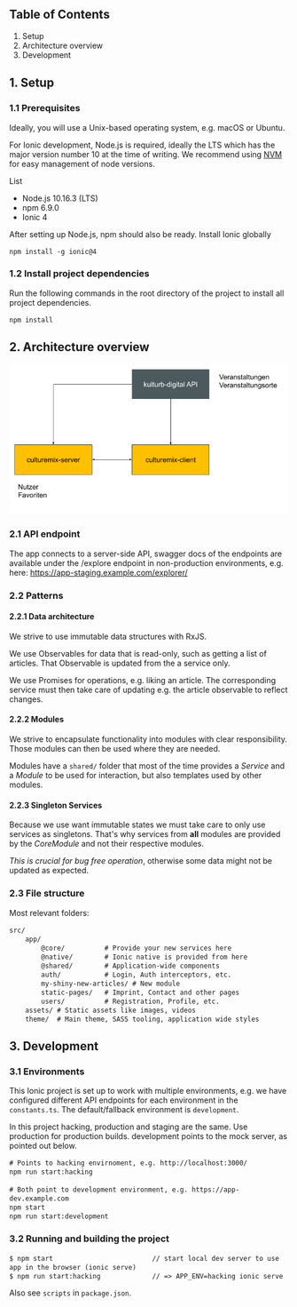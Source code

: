 ## Table of Contents
1. Setup
2. Architecture overview
3. Development

## 1. Setup
### 1.1 Prerequisites
Ideally, you will use a Unix-based operating system, e.g. macOS or Ubuntu.

For Ionic development, Node.js is required, ideally the LTS which has the major version number 10 at the time of writing.  We recommend using [NVM](https://github.com/creationix/nvm) for easy management of node versions.

List
- Node.js 10.16.3 (LTS)
- npm 6.9.0
- Ionic 4

After setting up Node.js, npm should also be ready. Install Ionic globally

```
npm install -g ionic@4
```

### 1.2 Install project dependencies
Run the following commands in the root directory of the project to install all project dependencies.

```
npm install
```

## 2. Architecture overview
![Architektur Übersicht](documentation/CULTUREmix.png)

### 2.1 API endpoint
The app connects to a server-side API, swagger docs of the endpoints are available under the /explore endpoint in non-production environments, e.g. here: https://app-staging.example.com/explorer/

### 2.2 Patterns
#### 2.2.1 Data architecture
We strive to use immutable data structures with RxJS.

We use Observables for data that is read-only, such as getting a list of articles. That Observable is updated from the a service only.

We use Promises for operations, e.g. liking an article. The corresponding service must then take care of updating e.g. the article observable to reflect changes.

#### 2.2.2 Modules
We strive to encapsulate functionality into modules with clear responsibility. Those modules can then be used where they are needed.

Modules have a `shared/` folder that most of the time provides a *Service* and a *Module* to be used for interaction, but also templates used by other modules.

#### 2.2.3 Singleton Services
Because we use want immutable states we must take care to only use services as singletons. That's why services from **all** modules are provided by the *CoreModule* and not their respective modules.

*This is crucial for bug free operation*, otherwise some data might not be updated as expected.

### 2.3 File structure
Most relevant folders:
```
src/
	app/
		@core/			# Provide your new services here
		@native/		# Ionic native is provided from here
		@shared/		# Application-wide components
		auth/			# Login, Auth interceptors, etc.
		my-shiny-new-articles/ # New module
		static-pages/	# Imprint, Contact and other pages
		users/			# Registration, Profile, etc.
	assets/	# Static assets like images, videos
	theme/	# Main theme, SASS tooling, application wide styles
```

## 3. Development

### 3.1 Environments
This Ionic project is set up to work with multiple environments, e.g. we have configured different API endpoints for each environment in the `constants.ts`. The default/fallback environment is `development`.

In this project hacking, production and staging are the same. Use production for production builds. development points to the mock server, as pointed out below.

```
# Points to hacking envirnoment, e.g. http://localhost:3000/
npm run start:hacking

# Both point to development environment, e.g. https://app-dev.example.com
npm start
npm run start:development
```

### 3.2 Running and building the project

````
$ npm start                         // start local dev server to use app in the browser (ionic serve)
$ npm run start:hacking             // => APP_ENV=hacking ionic serve
````

Also see `scripts` in `package.json`.